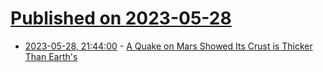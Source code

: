 # [Published on 2023-05-28](index.md)

* [2023-05-28, 21:44:00](https://science.slashdot.org/story/23/05/28/2125204/a-quake-on-mars-showed-its-crust-is-thicker-than-earths?utm_source=rss1.0mainlinkanon&utm_medium=feed) - [A Quake on Mars Showed Its Crust is Thicker Than Earth's](https://science.slashdot.org/story/23/05/28/2125204/a-quake-on-mars-showed-its-crust-is-thicker-than-earths?utm_source=rss1.0mainlinkanon&utm_medium=feed)
